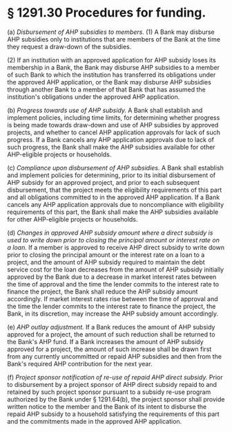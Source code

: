 # § 1291.30   Procedures for funding.

(a) *Disbursement of AHP subsidies to members.* (1) A Bank may disburse AHP subsidies only to institutions that are members of the Bank at the time they request a draw-down of the subsidies.


(2) If an institution with an approved application for AHP subsidy loses its membership in a Bank, the Bank may disburse AHP subsidies to a member of such Bank to which the institution has transferred its obligations under the approved AHP application, or the Bank may disburse AHP subsidies through another Bank to a member of that Bank that has assumed the institution's obligations under the approved AHP application.


(b) *Progress towards use of AHP subsidy.* A Bank shall establish and implement policies, including time limits, for determining whether progress is being made towards draw-down and use of AHP subsidies by approved projects, and whether to cancel AHP application approvals for lack of such progress. If a Bank cancels any AHP application approvals due to lack of such progress, the Bank shall make the AHP subsidies available for other AHP-eligible projects or households.


(c) *Compliance upon disbursement of AHP subsidies.* A Bank shall establish and implement policies for determining, prior to its initial disbursement of AHP subsidy for an approved project, and prior to each subsequent disbursement, that the project meets the eligibility requirements of this part and all obligations committed to in the approved AHP application. If a Bank cancels any AHP application approvals due to noncompliance with eligibility requirements of this part, the Bank shall make the AHP subsidies available for other AHP-eligible projects or households.


(d) *Changes in approved AHP subsidy amount where a direct subsidy is used to write down prior to closing the principal amount or interest rate on a loan.* If a member is approved to receive AHP direct subsidy to write down prior to closing the principal amount or the interest rate on a loan to a project, and the amount of AHP subsidy required to maintain the debt service cost for the loan decreases from the amount of AHP subsidy initially approved by the Bank due to a decrease in market interest rates between the time of approval and the time the lender commits to the interest rate to finance the project, the Bank shall reduce the AHP subsidy amount accordingly. If market interest rates rise between the time of approval and the time the lender commits to the interest rate to finance the project, the Bank, in its discretion, may increase the AHP subsidy amount accordingly.


(e) *AHP outlay adjustment.* If a Bank reduces the amount of AHP subsidy approved for a project, the amount of such reduction shall be returned to the Bank's AHP fund. If a Bank increases the amount of AHP subsidy approved for a project, the amount of such increase shall be drawn first from any currently uncommitted or repaid AHP subsidies and then from the Bank's required AHP contribution for the next year.


(f) *Project sponsor notification of re-use of repaid AHP direct subsidy.* Prior to disbursement by a project sponsor of AHP direct subsidy repaid to and retained by such project sponsor pursuant to a subsidy re-use program authorized by the Bank under § 1291.64(b), the project sponsor shall provide written notice to the member and the Bank of its intent to disburse the repaid AHP subsidy to a household satisfying the requirements of this part and the commitments made in the approved AHP application.




